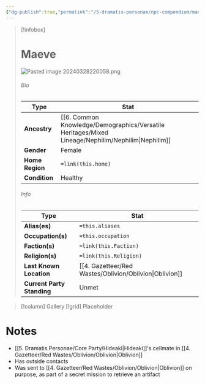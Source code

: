 ```yaml
---
{"dg-publish":true,"permalink":"/5-dramatis-personae/npc-compendium/maeve/","noteIcon":""}
---
```



> [!infobox]
> # Maeve
> ![Pasted image 20240328220058.png](/img/user/x.%20Assets/Attachments/Pasted%20image%2020240328220058.png)
> ###### Bio
> Type |  Stat |
> ---|---|
> **Ancestry** | [[6. Common Knowledge/Demographics/Versatile Heritages/Mixed Lineage/Nephilim/Nephilim\|Nephilim]] |
> **Gender** | Female |
> **Home Region** | `=link(this.home)` |
> **Condition** | Healthy |
> ###### Info
> Type |  Stat |
> ---|---|
> **Alias(es)** | `=this.aliases` |
> **Occupation(s)** | `=this.occupation` |
> **Faction(s)** | `=link(this.Faction)` |
> **Religion(s)** | `=link(this.Religion)` |
> **Last Known Location** | [[4. Gazetteer/Red Wastes/Oblivion/Oblivion\|Oblivion]] |
> **Current Party Standing** | Unmet |

> [!column] Gallery 
> [!grid] 
> Placeholder
# Notes

- [[5. Dramatis Personae/Core Party/Hideaki\|Hideaki]]'s cellmate in [[4. Gazetteer/Red Wastes/Oblivion/Oblivion\|Oblivion]]
- Has outside contacts 
- Was sent to [[4. Gazetteer/Red Wastes/Oblivion/Oblivion\|Oblivion]] on purpose, as part of a secret mission to retrieve an artifact 

